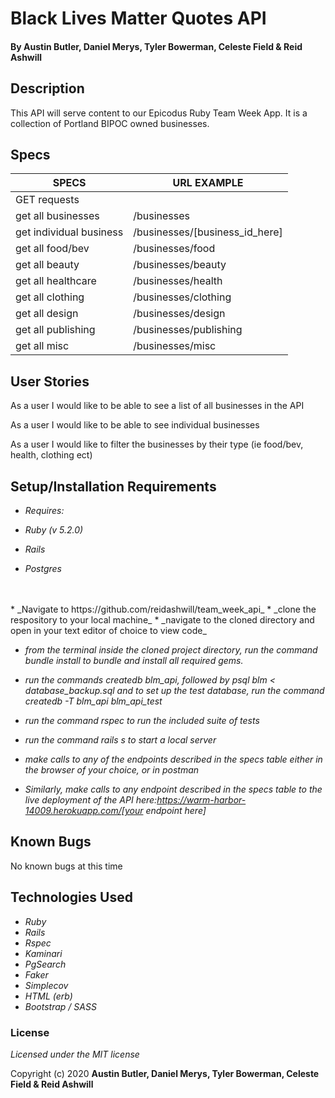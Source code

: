 # Black Lives Matter Quotes API


#### By Austin Butler, Daniel Merys, Tyler Bowerman, Celeste Field & Reid Ashwill 

## Description
This API will serve content to our Epicodus Ruby Team Week App.  It is a collection of Portland BIPOC owned businesses.

## Specs

| SPECS                   | URL EXAMPLE                   |
|-------------------------|-------------------------------|
| GET requests            |                               |
| get all businesses      | /businesses                   |
| get individual business | /businesses/[business_id_here]|
| get all food/bev        | /businesses/food              |
| get all beauty          | /businesses/beauty            |
| get all healthcare      | /businesses/health            |
| get all clothing        | /businesses/clothing          |
| get all design          | /businesses/design            |
| get all publishing      | /businesses/publishing        |
| get all misc            | /businesses/misc              |

## User Stories
As a user I would like to be able to see a list of all businesses in the API

As a user I would like to be able to see individual businesses

As a user I would like to filter the businesses by their type (ie food/bev, health, clothing ect)


## Setup/Installation Requirements

* _Requires:_

* _Ruby (v 5.2.0)_
* _Rails_
* _Postgres_
<br>  
<br>  
* _Navigate to https://github.com/reidashwill/team_week_api_
* _clone the respository to your local machine_
* _navigate to the cloned directory and open in your text editor of choice to view code_

* _from the terminal inside the cloned project directory, run the command bundle install to bundle and install all required gems._


* _run the commands createdb blm_api, followed by psql blm < database_backup.sql and to set up the test database, run the command createdb -T blm_api blm_api_test_
* _run the command rspec to run the included suite of tests_
* _run the command rails s to start a local server_
* _make calls to any of the endpoints described in the specs table either in the browser of your choice, or in postman_



* _Similarly, make calls to any endpoint described in the specs table to the live deployment of the API here:https://warm-harbor-14009.herokuapp.com/[your endpoint here]_

## Known Bugs
No known bugs at this time


## Technologies Used

* _Ruby_
* _Rails_
* _Rspec_
* _Kaminari_
* _PgSearch_
* _Faker_
* _Simplecov_
* _HTML (erb)_
* _Bootstrap / SASS_

### License

*Licensed under the MIT license*

Copyright (c) 2020 **Austin Butler, Daniel Merys, Tyler Bowerman, Celeste Field & Reid Ashwill**